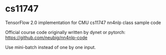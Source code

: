 # cs11747
TensorFlow 2.0 implementation for CMU cs11747 nn4nlp class sample code

Official course code originally written by dynet or pytorch: https://github.com/neubig/nn4nlp-code

Use mini-batch instead of one by one input.
